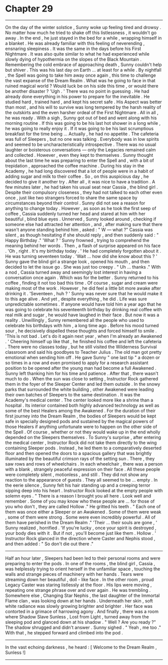 
# Chapter 29


---

On the day of the winter solstice , Sunny woke up feeling tired and drowsy . No matter how much he tried to shake off this listlessness , it wouldn't go away . In the end , he just stayed in the bed for a while , wrapping himself in a blanket .
He was already familiar with this feeling of neverending , ensnaring sleepiness . It was the same in the days before his First Nightmare . It was also quite similar to what he had experienced while slowly dying of hypothermia on the slopes of the Black Mountain .
Remembering the cold embrace of approaching death , Sunny couldn't help but shiver .
This was his last day on Earth … at least for a while . By nightfall , the Spell was going to take him away once again , this time to challenge the vast expanse of the Dream Realm . What was he going to face in that ruined magical world ? Would luck be on his side this time , or would there be another disaster ?
'Ugh . '
There was no point in guessing . He had already done everything in his power to prepare for the inevitable . He studied hard , trained hard , and kept his secret safe . His Aspect was better than most , and his will to survive was long tempered by the harsh reality of the outskirts and the even harsher ordeal of the First Nightmare .
All in all , he was ready .
With a sigh , Sunny got out of bed and went along with his morning routine . If this was going to be his last hot shower in a long while , he was going to really enjoy it . If it was going to be his last scrumptious breakfast for the time being …
Actually , he had no appetite .
The cafeteria was full of Sleepers , but no one was talking . Everybody was in low spirits and seemed to be uncharacteristically introspective . There was no usual laughter or boisterous conversations — only the Legacies remained calm and collected . However , even they kept to themselves .
Sunny thought about the last time he was preparing to enter the Spell and , with a bit of trepidation , approached the coffee machine . During his stay in the Academy , he had long discovered that a lot of people were in a habit of adding sugar and milk to their coffee . So , on this auspicious day , he decided to give it another try .
After all , it was nice to have a tradition .
A few minutes later , he had taken his usual seat near Cassia , the blind girl . Despite their compulsory closeness , they had not talked to each other even once , just like two strangers forced to share the same space by circumstances beyond their control . Sunny did not see a reason for anything to change today .
However , as soon as he took the first seep of coffee , Cassia suddenly turned her head and stared at him with her beautiful , blind blue eyes .
Unnerved , Sunny looked around , checking if someone else had attracted her attention , and , after making sure that there wasn't anyone standing behind him , asked :
" W — what ?"
Cassia was silent , as though hesitating if she should reply , and then suddenly said :
" Happy Birthday ."
'What ? '
Sunny frowned , trying to comprehend the meaning behind her words . Then , a flash of surprise appeared on his face .
'Oh , right . It's my birthday today . '
He had completely forgotten about it . He was turning seventeen today .
'Wait … how did she know about this ? '
Sunny gave the blind girl a strange look , opened his mouth , and then decided to let the issue go . She was just too creepy .
" Uh … thanks ."
With a nod , Cassia turned away and seemingly lost interest in having a conversation once again .
Which was for the better .
Sunny returned to his coffee , finding it not too bad this time . Of course , sugar and cream were making most of the work . However , he did feel a little bit more awake after drinking it .
'Seventeen , huh ? '
Sunny was never sure that he would make it to this age alive . And yet , despite everything , he did . Life was sure unpredictable sometimes .
If anyone would have told him a year ago that he was going to celebrate his seventeenth birthday by drinking real coffee with real milk and sugar , he would have laughed in their face . But now it was a reality .
Unwillingly , Sunny remembered all the people who used to celebrate his birthdays with him , a long time ago . Before his mood turned sour , he decisively dispelled these thoughts and forced himself to smile .
'This is not bad . Let's do it again next year , when I'm already an Awakened . '
Cheering himself up like that , he finished his coffee and left the cafeteria .
There were no classes today , but he still visited the Wilderness Survival classroom and said his goodbyes to Teacher Julius . The old man got pretty emotional when sending him off . He gave Sunny " one last tip " a dozen or so times in a row and even promised to apply for a research assistant position to be opened after the young man had become a full Awakened .
Sunny left thanking him for his time and patience .
After that , there wasn't much to do .
When the sun was close to setting , Instructor Rock gathered them in the foyer of the Sleeper Center and led them outside .
In the snowy parks that surrounded the white building , other Awakened were leading their own batches of Sleepers to the same destination . It was the Academy's medical center .
The center looked more like a shrine than a hospital . Its interior contained both highly advanced technology as well as some of the best Healers among the Awakened . For the duration of their first journey into the Dream Realm , the bodies of Sleepers would be kept safe in specially designed pods and sustained by the magical powers of those Healers if anything unfortunate were to happen on the other side of the Spell .
Of course , whether or not they would wake up in the end wholly depended on the Sleepers themselves .
To Sunny's surprise , after entering the medical center , Instructor Rock did not take them directly to the wing containing Sleeper pods . Instead , he led them to a comparatively deserted floor and then opened the doors to a spacious gallery that was brightly illuminated by the beautiful crimson rays of the setting sun .
There , they saw rows and rows of wheelchairs . In each wheelchair , there was a person with a blank , strangely peaceful expression on their face . All these people were completely silent , motionless , and still . They did not show any reaction to the appearance of guests .
They all seemed to be … empty .
In the eerie silence , Sunny felt his hair standing up and a creeping terror sipping deep into his heart .
Instructor Rock looked at the empty people with solemn eyes .
" There is a reason I brought you all here . Look well and remember . Some of you may know who these people are … for those of you who don't , they are called Hollow ."
He gritted his teeth .
" Each one of them was once either a Sleeper or an Awakened . Some of them were weak , some of them were strong . Some were even incredibly powerful . All of them have perished in the Dream Realm ."
'Their … their souls are gone , ' Sunny realized , horrified .
'If you're lucky , once your spirit is destroyed , your body dies with it . But if not , you'll become just like them . Hollow . '
Instructor Rock glanced in the direction where Caster and Nephis stood , and then added :
" So don't die out there ."
***
Half an hour later , Sleepers had been led to their personal rooms and were preparing to enter the pods .
In one of the rooms , the blind girl , Cassia , was helplessly trying to orient herself in the unfamiliar space , touching the walls and strange pieces of machinery with her hands . Tears were streaming down her beautiful , doll - like face .
In the other room , proud Legacy Caster was staring listlessly at the floor . His lips were moving , repeating one strange phrase over and over again . He was trembling .
Somewhere else , Changing Star Nephis , the last daughter of the Immortal Flame clan , was looking down at her hands . Underneath her skin , soft white radiance was slowly growing brighter and brighter . Her face was contorted in a grimace of harrowing agony .
And finally , there was a room where Shadow Slave Sunless , Lost from Light , turned away from the sleeping pod and glanced down at his shadow .
" Well ? Are you ready ?"
The shadow shrugged and didn't answer .
Sunny sighed .
" Yeah , me too ."
With that , he stepped forward and climbed into the pod .
***
In the vast echoing darkness , he heard :
[ Welcome to the Dream Realm , Sunless !]

---

